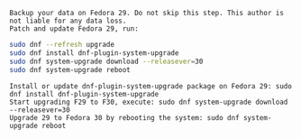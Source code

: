 
    Backup your data on Fedora 29. Do not skip this step. This author is not liable for any data loss.
    Patch and update Fedora 29, run: 
```bash
sudo dnf --refresh upgrade
sudo dnf install dnf-plugin-system-upgrade
sudo dnf system-upgrade download --releasever=30
sudo dnf system-upgrade reboot
``` 
    Install or update dnf-plugin-system-upgrade package on Fedora 29: sudo dnf install dnf-plugin-system-upgrade
    Start upgrading F29 to F30, execute: sudo dnf system-upgrade download --releasever=30
    Upgrade 29 to Fedora 30 by rebooting the system: sudo dnf system-upgrade reboot
